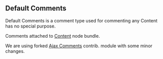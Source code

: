 ## Default Comments

Default Comments is a comment type used for commenting any Content has no special purpose. 

Comments attached to [Content](content.md) node bundle.

We are using forked [Ajax Comments](../../modules/custom/ajax_comments/ajax_comments.info.yml) contrib. module with some minor changes.

